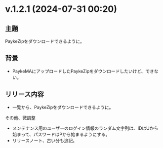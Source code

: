 # v.1.2.1 (2024-07-31 00:20)

## 主題

PaykeZipをダウンロードできるように。

## 背景

- PaykeMAにアップロードしたPaykeZipをダウンロードしたいけど、できない。

## リリース内容

- 一覧から、PaykeZipをダウンロードできるように。

その他、微調整
- メンテナンス用のユーザーのログイン情報のランダム文字列は、IDはUから始まって、パスワードはPから始まるようにする。
- リリースノート、古い分も追記。